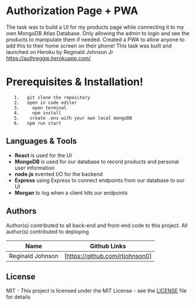 # Authorization Page + PWA



The task was to build a UI for my products page while connecting it to my own MongoDB Atlas Database. Only allowing the admin to login and see the products to manipulate them if needed. Created a PWA to allow anyone to add this to their home screen on their phone! This task was built and launched on Heroku by Reginald Johnson Jr
https://authreggie.herokuapp.com/

# Prerequisites & Installation!
```
   1.   git clone the repository
   2.   open in code editor
   3.     open terminal
   4.     npm install
   5.    create .env with your own local mongoDB
   6.   npm run start
  ```


##  Languages & Tools
  - __React__ is used for the UI
  - __MongoDB__ is used for our database to record products and personal user information
  - __node.js__  evented I/O for the backend
  - __Express__ using Express to connect endpoints from our database to our UI
  - __Morgan__ to log when a client hits our endpoints
 



## Authors

Author(s) contributed to all back-end and front-end code to this project. All author(s) contributed to deploying

| Name | Github Links |
| ------ | ------ |
| Reginald Johnson | [https://github.com/rtjohnson0]|









License
----

MIT - This project is licensed under the MIT License - see the [LICENSE](LICENSE) file for details



   
